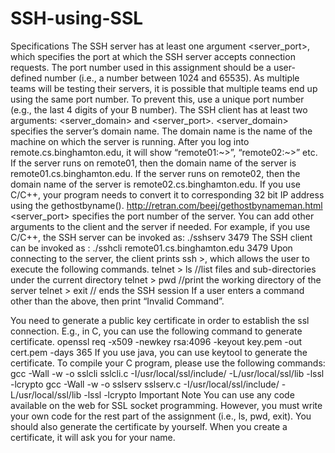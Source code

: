 # SSH-using-SSL


Specifications
The SSH server has at least one argument <server_port>, which specifies the port at which the SSH server accepts connection requests. The port number used in this assignment should be a user-defined number (i.e., a number between 1024 and 65535). As multiple teams will be testing their servers, it is possible that multiple teams end up using the same port number. To prevent this, use a unique port number (e.g., the last 4 digits of your B number).
The SSH client has at least two arguments: <server_domain> and <server_port>.
<server_domain> specifies the server’s domain name. The domain name is the name of the machine on which the server is running. After you log into remote.cs.binghamton.edu, it will show “remote01:~>”, “remote02:~>” etc. If the server runs on remote01, then the domain name of the server is remote01.cs.binghamton.edu. If the server runs on remote02, then the domain name of the server is remote02.cs.binghamton.edu. If you use C/C++, your program needs to convert it to corresponding 32 bit IP address using the gethostbyname(). http://retran.com/beej/gethostbynameman.html
<server_port> specifies the port number of the server. You can add other arguments to the client and the server if needed.
For example, if you use C/C++, the SSH server can be invoked as:
./sshserv 3479
The SSH client can be invoked as :
./sshcli remote01.cs.binghamton.edu 3479
Upon connecting to the server, the client prints ssh >, which allows the user to execute the following commands.
telnet > ls //list files and sub-directories under the current directory
telnet > pwd //print the working directory of the server
telnet > exit // ends the SSH session
If a user enters a command other than the above, then print “Invalid Command”.
 
You need to generate a public key certificate in order to establish the ssl connection. E.g., in C, you can use the following command to generate certificate.
openssl req -x509 -newkey rsa:4096 -keyout key.pem -out cert.pem -days 365 If you use java, you can use keytool to generate the certificate.
To compile your C program, please use the following commands:
gcc -Wall -w -o sslcli sslcli.c -I/usr/local/ssl/include/ -L/usr/local/ssl/lib -lssl -lcrypto gcc -Wall -w -o sslserv sslserv.c -I/usr/local/ssl/include/ -L/usr/local/ssl/lib -lssl -lcrypto
Important Note
You can use any code available on the web for SSL socket programming. However, you must write your own code for the rest part of the assignment (i.e., ls, pwd, exit). You should also generate the certificate by yourself. When you create a certificate, it will ask you for your name.

